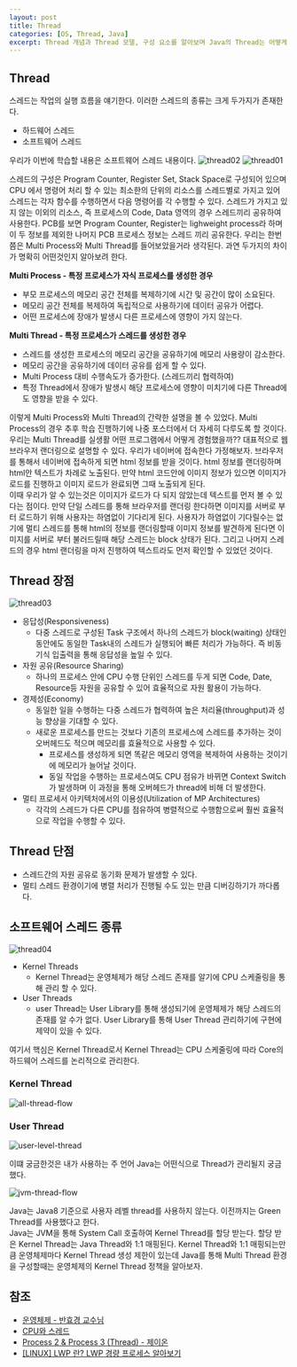 ```yaml
---
layout: post
title: Thread
categories: [OS, Thread, Java]
excerpt: Thread 개념과 Thread 모델, 구성 요소를 알아보며 Java의 Thread는 어떻게 구성되어 있는가 알아본다.
---
```


## Thread

스레드는 작업의 실행 흐름을 얘기한다. 이러한 스레드의 종류는 크게 두가지가 존재한다.

- 하드웨어 스레드
- 소프트웨어 스레드

우리가 이번에 학습할 내용은 소프트웨어 스레드 내용이다.
![thread02](/assets/images/os/thread/thread02.png)
![thread01](/assets/images/os/thread/thread01.png)

스레드의 구성은 Program Counter, Register Set, Stack Space로 구성되어 있으며 CPU 에서 명령어 처리 할 수 있는 최소한의 단위의 리소스를 스레드별로 가지고 있어 스레드는 각자 함수를 수행하면서 다음 명령어를 각 수행할 수 있다. 스레드가 가지고 있지 않는 이외의 리소스, 즉 프로세스의 Code, Data 영역의 경우 스레드끼리 공유하여 사용한다. PCB를 보면 Program Counter, Register는 lighweight process라 하며 이 두 정보를 제외한 나머지 PCB 프로세스 정보는 스레드 끼리 공유한다.
우리는 한번쯤은 Multi Process와 Multi Thread를 들어보았을거라 생각된다. 과연 두가지의 차이가 명확히 어떤것인지 알아보려 한다.

**Multi Process - 특정 프로세스가 자식 프로세스를 생성한 경우**

- 부모 프로세스의 메모리 공간 전체를 복제하기에 시간 및 공간이 많이 소요된다.
- 메모리 공간 전체를 복제하여 독립적으로 사용하기에 데이터 공유가 어렵다.
- 어떤 프로세스에 장애가 발생시 다른 프로세스에 영향이 가지 않는다.

**Multi Thread - 특정 프로세스가 스레드를 생성한 경우**

- 스레드를 생성한 프로세스의 메모리 공간을 공유하기에 메모리 사용량이 감소한다.
- 메모리 공간을 공유하기에 데이터 공유를 쉽게 할 수 있다.
- Multi Process 대비 수행속도가 증가한다. (스레드끼리 협력하여)
- 특정 Thread에서 장애가 발생시 해당 프로세스에 영향이 미치기에 다른 Thread에도 영향을 받을 수 있다.

이렇게 Multi Process와 Multi Thread의 간략한 설명을 볼 수 있었다. Multi Process의 경우 추후 학습 진행하기에 나중 포스터에서 더 자세히 다루도록 할 것이다. 우리는 Multi Thread를 실생활 어떤 프로그램에서 어떻게 경험했을까?? 대표적으로 웹 브라우저 랜더링으로 설명할 수 있다. 우리가 네이버에 접속한다 가정해보자. 브라우저를 통해서 네이버에 접속하게 되면 html 정보를 받을 것이다. html 정보를 랜더링하며 html안 텍스트가 차례로 노출된다. 만약 html 코드안에 이미지 정보가 있으면 이미지가 로드를 진행하고 이미지 로드가 완료되면 그때 노출되게 된다.  
이때 우리가 알 수 있는것은 이미지가 로드가 다 되지 않았는데 텍스트를 먼저 볼 수 있다는 점이다. 만약 단일 스레드를 통해 브라우저를 랜더링 한다하면 이미지를 서버로 부터 로드하기 위해 사용자는 하염없이 기다리게 된다. 사용자가 하염없이 기다릴수는 없기에 멀티 스레드를 통해 html의 정보를 랜더링할때 이미지 정보를 발견하게 된다면 이미지를 서버로 부터 불러드릴때 해당 스레드는 block 상태가 된다. 그리고 나머지 스레드의 경우 html 랜더링을 마저 진행하여 텍스트라도 먼저 확인할 수 있었던 것이다.

## Thread 장점

![thread03](/assets/images/os/thread/thread03.png)

- 응답성(Responsiveness)
  - 다중 스레드로 구성된 Task 구조에서 하나의 스레드가 block(waiting) 상태인 동안에도 동일한 Task내의 스레드가 실행되어 빠른 처리가 가능하다. 즉 비동기식 입출력을 통해 응답성을 높일 수 있다.
- 자원 공유(Resource Sharing)
  - 하나의 프로세스 안에 CPU 수행 단위인 스레드를 두게 되면 Code, Date, Resource등 자원을 공유할 수 있어 효율적으로 자원 활용이 가능하다.
- 경제성(Economy)
  - 동일한 일을 수행하는 다중 스레드가 협력하여 높은 처리율(throughput)과 성능 향상을 기대할 수 있다.
  - 새로운 프로세스를 만드는 것보다 기존의 프로세스에 스레드를 추가하는 것이 오버헤드도 적으며 메모리를 효율적으로 사용할 수 있다.
    - 프로세스를 생성하게 되면 똑같은 메모리 영역을 복제하여 사용하는 것이기에 메모리가 늘어날 것이다.
    - 동일 작업을 수행하는 프로세스여도 CPU 점유가 바뀌면 Context Switch가 발생하며 이 과정을 통해 오버헤드가 thread에 비해 더 발생한다.
- 멀티 프로세서 아키텍처에서의 이용성(Utilization of MP Architectures)
  - 각각의 스레드가 다른 CPU를 점유하여 병렬적으로 수행함으로써 훨씬 효율적으로 작업을 수행할 수 있다.

## Thread 단점

- 스레드간의 자원 공유로 동기화 문제가 발생할 수 있다.
- 멀티 스레드 환경이기에 병렬 처리가 진행될 수도 있는 만큼 디버깅하기가 까다롭다.

## 소프트웨어 스레드 종류

![thread04](/assets/images/os/thread/thread04.png)

- Kernel Threads
  - Kernel Thread는 운영체제가 해당 스레드 존재를 알기에 CPU 스케줄링을 통해 관리 할 수 있다.
- User Threads
  - user Thread는 User Library를 통해 생성되기에 운영체제가 해당 스레드의 존재를 알 수가 없다. User Library를 통해 User Thread 관리하기에 구현에 제약이 있을 수 있다.

여기서 핵심은 Kernel Thread로서 Kernel Thread는 CPU 스케줄링에 따라 Core의 하드웨어 스레드를 논리적으로 관리한다.

### Kernel Thread

![all-thread-flow](/assets/images/os/thread/all-thread-flow.png)

### User Thread

![user-level-thread](/assets/images/os/thread/user-level-thread.png)

이떄 궁금한것은 내가 사용하는 주 언어 Java는 어떤식으로 Thread가 관리될지 궁금했다.

![jvm-thread-flow](/assets/images/os/thread/jvm-thread-flow.png)

Java는 Java8 기준으로 사용자 레벨 thread를 사용하지 않는다. 이전까지는 Green Thread를 사용했다고 한다.  
Java는 JVM을 통해 System Call 호출하여 Kernel Thread를 할당 받는다. 할당 받은 Kernel Thread는 Java Thread와 1:1 매핑된다. Kernel Thread와 1:1 매핑되는만큼 운영체제마다 Kernel Thread 생성 제한이 있는데 Java를 통해 Multi Thread 환경을 구성할때는 운영체제의 Kernel Thread 정책을 알아보자.

## 참조

- [운영체제 - 반효경 교수님](http://www.kocw.net/home/search/kemView.do?kemId=1046323)
- [CPU와 스레드](https://www.codelatte.io/courses/java_programming_basic/0XT4OIX9IW9U294O)
- [Process 2 & Process 3 (Thread) - 제이온](https://steady-coding.tistory.com/522)
- [[LINUX] LWP 란? LWP 경량 프로세스 알아보기](https://mozi.tistory.com/12)
